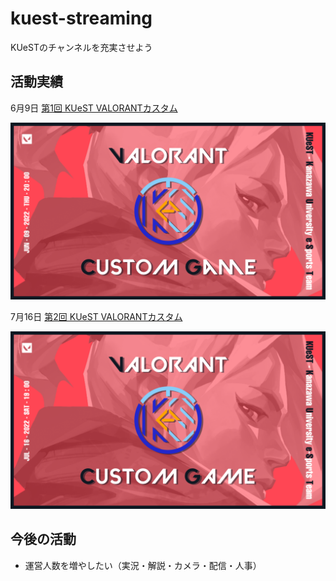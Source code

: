 # kuest-streaming

KUeSTのチャンネルを充実させよう


## 活動実績

6月9日 [第1回 KUeST VALORANTカスタム](https://youtu.be/XbmxlHjoXOk)  

![valorantcustom_220609](./obs/thumbnail/220609.png)

7月16日 [第2回 KUeST VALORANTカスタム](https://youtu.be/2aPHSHxLbYU)

![valorantcustom_220716](./obs/thumbnail/220716.png)


## 今後の活動

- 運営人数を増やしたい（実況・解説・カメラ・配信・人事）
